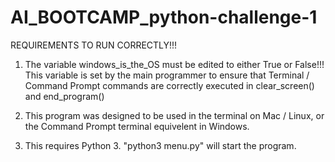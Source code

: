 # AI_BOOTCAMP_python-challenge-1

REQUIREMENTS TO RUN CORRECTLY!!!

1. The variable windows_is_the_OS must be edited to either True or False!!! This variable is set by the main programmer to ensure that Terminal / 
Command Prompt commands are correctly executed in clear_screen() and end_program()

2. This program was designed to be used in the terminal on Mac / Linux, or the Command Prompt terminal equivelent in Windows.

3. This requires Python 3. "python3 menu.py" will start the program.
